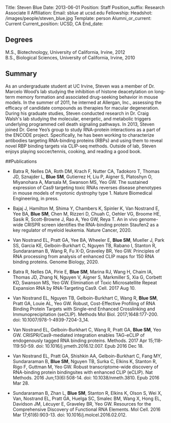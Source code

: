 Title: Steven Blue
Date: 2013-06-01
Position: Staff
Position_suffix: Research Associate II
Affiliation:
Email: sblue at ucsd.edu
Fellowship:
Headshot: /images/people/steven_blue.jpg
Template: person
Alumni_or_current: Current
Current_position: UCSD, CA
End_date: 
<!-- Status: draft -->

## Degrees
M.S., Biotechnology, University of California, Irvine, 2012<br>B.S., Biological Sciences, University of California, Irvine, 2010<br>

## Summary
As an undergraduate student at UC Irvine, Steven was a member of Dr. Marcelo Wood’s lab studying the inhibition of histone deacetylation on long-term memory formation and associated drug-seeking behavior in mouse models. In the summer of 2011, he interned at Allergan, Inc., assessing the efficacy of candidate compounds as therapies for macular degeneration. During his graduate studies, Steven conducted research in Dr. Craig Walsh's lab studying the molecular, energetic, and metabolic triggers underlying programmed cell death signaling pathways. In 2013, Steven joined Dr. Gene Yeo’s group to study RNA-protein interactions as a part of the ENCODE project. Specifically, he has been working to characterize antibodies targeting RNA-binding proteins (RBPs) and using them to reveal novel RBP binding targets via CLIP-seq methods. Outside of lab, Steven enjoys playing soccer/tennis, cooking, and reading a good book. 

##Publications

* Batra R, Nelles DA, Roth DM, Krach F, Nutter CA, Tadokoro T, Thomas JD, Sznajder L, **Blue SM**, Gutierrez H, Liu P, Aigner S, Platoshyn O, Miyanohara A, Marsala M, Swanson MS, Yeo GW. The sustained expression of Cas9 targeting toxic RNAs reverses disease phenotypes in mouse models of myotonic dystrophy type 1. Nature Biomedical Engineering, in press.

* Bajaj J, Hamilton M, Shima Y, Chambers K, Spinler K, Van Nostrand E, Yee BA, **Blue SM**, Chen M, Rizzeri D, Chuah C, Oehler VG, Broome HE, Sasik R, Scott-Browne J, Rao A, Yeo GW, Reya T. An in vivo genome-wide CRISPR screen identifies the RNA-binding protein Staufen2 as a key regulator of myeloid leukemia. Nature Cancer, 2020.

* Van Nostrand EL, Pratt GA, Yee BA, Wheeler E, **Blue SM**, Mueller J, Park SS, Garcia KE, Gelboin-Burkhart C, Nguyen TB, Rabano I, Stanton R, Sundararaman B, Wang R, Fu X-D, Graveley BR, Yeo GW. Principles of RNA processing from analysis of enhanced CLIP maps for 150 RNA binding proteins. Genome Biology, 2020.

* Batra R, Nelles DA, Pirie E, **Blue SM**, Marina RJ, Wang H, Chaim IA, Thomas JD, Zhang N, Nguyen V, Aigner S, Markmiller S, Xia G, Corbett KD, Swanson MS, Yeo GW. Elimination of Toxic Microsatellite Repeat Expansion RNA by RNA-Targeting Cas9. Cell. 2017 Aug 10. 


* Van Nostrand EL, Nguyen TB, Gelboin-Burkhart C, Wang R, **Blue SM**, Pratt GA, Louie AL, Yeo GW. Robust, Cost-Effective Profiling of RNA Binding Protein Targets
with Single-end Enhanced Crosslinking and Immunoprecipitation (seCLIP). Methods Mol Biol. 2017;1648:177-200. doi: 10.1007/978-1-4939-7204-3_14.


* Van Nostrand EL, Gelboin-Burkhart C, Wang R, Pratt GA, **Blue SM**, Yeo GW. CRISPR/Cas9-mediated integration enables TAG-eCLIP of endogenously tagged RNA binding proteins. Methods. 2017 Apr 15;118-119:50-59. doi: 10.1016/j.ymeth.2016.12.007. Epub 2016 Dec 18.


* Van Nostrand EL, Pratt GA, Shishkin AA, Gelboin-Burkhart C, Fang MY, Sundararaman B, **Blue SM**, Nguyen TB, Surka C, Elkins K, Stanton R, Rigo F, Guttman M, Yeo GW. Robust transcriptome-wide discovery of RNA-binding protein bindingsites with enhanced CLIP (eCLIP). Nat Methods. 2016 Jun;13(6):508-14. doi: 10.1038/nmeth.3810. Epub 2016 Mar 28. 


* Sundararaman B, Zhan L, **Blue SM**, Stanton R, Elkins K, Olson S, Wei X, Van, Nostrand EL, Pratt GA, Huelga SC, Smalec BM, Wang X, Hong EL, Davidson JM, Lécuyer E, Graveley BR, Yeo GW. Resources for the Comprehensive Discovery of Functional RNA Elements. Mol Cell. 2016 Mar 17;61(6):903-13. doi: 10.1016/j.molcel.2016.02.012. 



